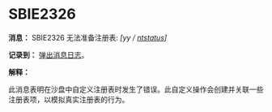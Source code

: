 # SBIE2326

**消息：** SBIE2326 无法准备注册表: _[yy / [ntstatus](NtStatusCodes.md)]_

**记录到：** [弹出消息日志](PopupMessageLog.md)。

**解释：**

此消息表明在沙盘中自定义注册表时发生了错误。此自定义操作会创建并关联一些注册表项，以模拟真实注册表的行为。